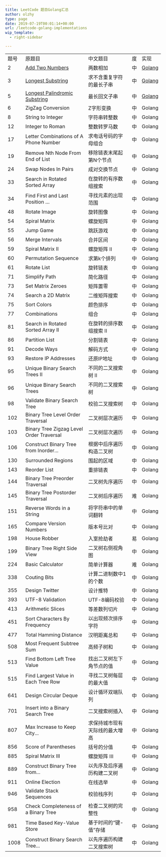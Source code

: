 ```yaml
---
title: LeetCode 题目Golang汇总
author: olzhy
type: page
date: 2019-07-19T00:01:14+00:00
url: /leetcode-golang-implementations
wip_template:
  - right-sidebar

---
```

||||||
|--- |--- |--- |--- |--- |
|题号|原题目|中文题目|度|实现|
|2|[Add Two Numbers](https://leetcode.com/problems/add-two-numbers/)|两数相加|中|[Golang](/posts/leetcode-add-two-numbers.html)|
|3|[Longest Substring](https://leetcode.com/problems/longest-substring-without-repeating-characters/)|求不含重复字符的最长子串|中|[Golang](/posts/leetcode-longest-substring-without-repeating-characters.html)|
|5|[Longest Palindromic Substring](https://leetcode.com/problems/longest-palindromic-substring/)|最长回文子串|中|[Golang](/posts/leetcode-longest-palindromic-substring.html)|
|6|ZigZag Conversion|Z字形变换|中|Golang|
|8|String to Integer|字符串转整数|中|Golang|
|12|Integer to Roman|整数转罗马数|中|Golang|
|17|Letter Combinations of A Phone Number|求电话号码的字母组合|中|Golang|
|19|Remove Nth Node From End of List|移除链表末尾起第N个节点|中|Golang|
|24|Swap Nodes In Pairs|成对交换节点|中|Golang|
|33|Search in Rotated Sorted Array|在旋转的有序数组搜索|中|Golang|
|34|Find First and Last Position …|寻找元素的出现范围|中|Golang|
|48|Rotate Image|旋转图像|中|Golang|
|54|Spiral Matrix|螺旋矩阵|中|Golang|
|55|Jump Game|跳跃游戏|中|Golang|
|56|Merge Intervals|合并区间|中|Golang|
|59|Spiral Matrix II|螺旋矩阵 II|中|Golang|
|60|Permutation Sequence|求第k个排列|中|Golang|
|61|Rotate List|旋转链表|中|Golang|
|71|Simplify Path|简化路径|中|Golang|
|73|Set Matrix Zeroes|矩阵置零|中|Golang|
|74|Search a 2D Matrix|二维矩阵搜索|中|Golang|
|75|Sort Colors|颜色排序|中|Golang|
|77|Combinations|组合|中|Golang|
|81|Search in Rotated Sorted Array II|在旋转的排序数组搜索 II|中|Golang|
|86|Partition List|分割链表|中|Golang|
|91|Decode Ways|解码方式|中|Golang|
|93|Restore IP Addresses|还原IP地址|中|Golang|
|95|Unique Binary Search Trees II|不同的二叉搜索树 II|中|Golang|
|96|Unique Binary Search Trees|不同的二叉搜索树|中|Golang|
|98|Validate Binary Search Tree|校验二叉搜索树|中|Golang|
|102|Binary Tree Level Order Traversal|二叉树层次遍历|中|Golang|
|103|Binary Tree Zigzag Level Order Traversal|二叉树层次遍历|中|Golang|
|106|Construct Binary Tree from Inorder...|根据中后序遍历构造二叉树|中|Golang|
|130|Surrounded Regions|围起的区域|中|Golang|
|143|Reorder List|重排链表|中|Golang|
|144|Binary Tree Preorder Traversal|二叉树先序遍历|中|Golang|
|145|Binary Tree Postorder Traversal|二叉树后序遍历|难|Golang|
|151|Reverse Words in a String|将字符串中的单词翻转|中|Golang|
|165|Compare Version Numbers|版本号比对|中|Golang|
|198|House Robber|入室抢劫者|易|Golang|
|199|Binary Tree Right Side View|二叉树右侧视角图|中|Golang|
|224|Basic Calculator|简单计算器|难|Golang|
|338|Couting Bits|计算二进制数中1的个数|中|Golang|
|355|Design Twitter|设计推特|中|Golang|
|393|UTF-8 Validation|UTF-8编码校验|中|Golang|
|413|Arithmetic Slices|等差数列切片|中|Golang|
|451|Sort Characters By Frequency|以出现频次排序字符|中|Golang|
|477|Total Hamming Distance|汉明距离总和|中|Golang|
|508|Most Frequent Subtree Sum|高频子树和|中|Golang|
|513|Find Bottom Left Tree Value|找出二叉树左下角节点的值|中|Golang|
|515|Find Largest Value in Each Tree Row|寻找二叉树每层的最大值|中|Golang|
|641|Design Circular Deque|设计循环双端队列|中|Golang|
|701|Insert into a Binary Search Tree|二叉搜索树插入|中|Golang|
|807|Max Increase to Keep City...|求保持城市现有天际线的最大增高|中|Golang|
|856|Score of Parentheses|括号的分值|中|Golang|
|885|Spiral Matrix III|螺旋矩阵 III|中|Golang|
|889|Construct Binary Tree from...|以先序及后序遍历构建二叉树|中|Golang|
|911|Online Election|在线选举|中|Golang|
|946|Validate Stack Sequences|校验栈序列|中|Golang|
|958|Check Completeness of a Binary Tree|检查二叉树的完整性|中|Golang|
|981|Time Based Key-Value Store|基于时间的“键-值”存储|中|Golang|
|1008|Construct Binary Search Tree...|以先序遍历构建二叉搜索树|中|Golang|
